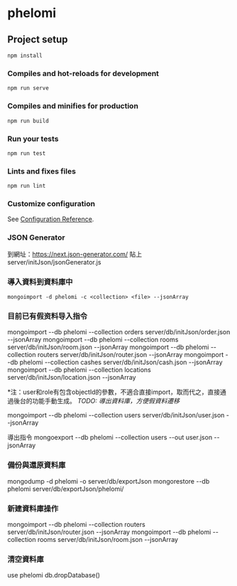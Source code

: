 # phelomi

## Project setup
```
npm install
```

### Compiles and hot-reloads for development
```
npm run serve
```

### Compiles and minifies for production
```
npm run build
```

### Run your tests
```
npm run test
```

### Lints and fixes files
```
npm run lint
```

### Customize configuration
See [Configuration Reference](https://cli.vuejs.org/config/).

### JSON Generator
到網址：https://next.json-generator.com/
貼上 server/initJson/jsonGenerator.js

### 導入資料到資料庫中
```
mongoimport -d phelomi -c <collection> <file> --jsonArray
```

### 目前已有假资料导入指令
mongoimport --db phelomi --collection orders server/db/initJson/order.json --jsonArray
mongoimport --db phelomi --collection rooms server/db/initJson/room.json --jsonArray
mongoimport --db phelomi --collection routers server/db/initJson/router.json --jsonArray
mongoimport --db phelomi --collection cashes server/db/initJson/cash.json --jsonArray
mongoimport --db phelomi --collection locations server/db/initJson/location.json --jsonArray

*注：user和role有包含objectId的參數，不適合直接import，取而代之，直接通過後台的功能手動生成。
*TODO: 導出資料庫，方便假資料遷移*

mongoimport --db phelomi --collection users server/db/initJson/user.json --jsonArray


導出指令
mongoexport --db phelomi --collection users --out user.json --jsonArray

### 備份與還原資料庫
mongodump -d phelomi -o server/db/exportJson
mongorestore --db phelomi server/db/exportJson/phelomi/

### 新建資料庫操作
mongoimport --db phelomi --collection routers server/db/initJson/router.json --jsonArray
mongoimport --db phelomi --collection rooms server/db/initJson/room.json --jsonArray

### 清空資料庫
use phelomi
db.dropDatabase()
